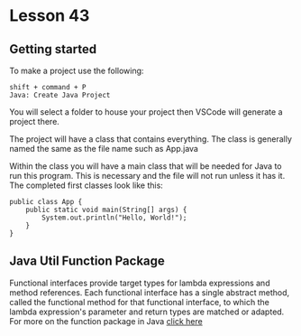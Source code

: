 # Lesson 43

## Getting started
To make a project use the following:

```
shift + command + P
Java: Create Java Project
```

You will select a folder to house your project then VSCode will generate a project there.

The project will have a class that contains everything. The class is generally named the same as the file name such as App.java

Within the class you will have a main class that will be needed for Java to run this program. This is necessary and the file will not run unless it has it. The completed first classes look like this:

```
public class App {
    public static void main(String[] args) {
        System.out.println("Hello, World!");
    }
}
```

## Java Util Function Package
Functional interfaces provide target types for lambda expressions and method references. Each functional interface has a single abstract method, called the functional method for that functional interface, to which the lambda expression's parameter and return types are matched or adapted. For more on the function package in Java <a href="https://docs.oracle.com/javase/8/docs/api/java/util/function/package-summary.html">click here</a>